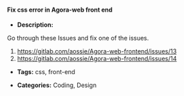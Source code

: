 #### Fix css error in Agora-web front end


- **Description:**

Go through these Issues and fix one of the issues. 
1. https://gitlab.com/aossie/Agora-web-frontend/issues/13
2. https://gitlab.com/aossie/Agora-web-frontend/issues/14

- **Tags:** css, front-end

- **Categories:** Coding, Design

